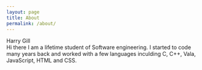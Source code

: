 ```yaml
---
layout: page
title: About
permalink: /about/
---
```


<div class="man-title">
  Harry Gill
</div>
<div class="manual-content">
Hi there I am a lifetime student of Software engineering.
I started to code many years back and worked with a few languages
inculding C, C++, Vala, JavaScript, HTML and CSS. <br/>

</div>
